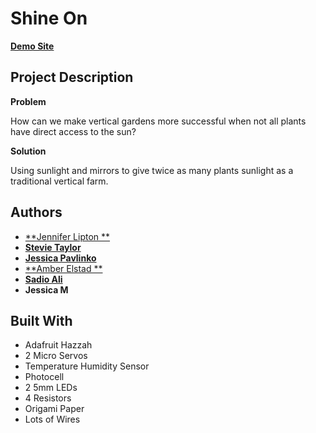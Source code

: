 # Shine On

[<b>Demo Site</b>](http://5adiyah.tech/WWCode-Hackathon/index.html)

## Project Description

**Problem**

How can we make vertical gardens more successful when not all plants have direct access to the sun?

**Solution**

Using sunlight and mirrors to give twice as many plants sunlight as a traditional vertical farm.


## Authors

* [**Jennifer Lipton **](https://github.com/Aliciawyse)
* [**Stevie Taylor**](https://github.com/egmatti)
* [**Jessica Pavlinko**](https://github.com/quantumbebop)
* [**Amber Elstad **](https://github.com/roxie1000)
* [**Sadio Ali**](https://github.com/roxie1000)
* **Jessica M**

## Built With

* Adafruit Hazzah
* 2 Micro Servos
* Temperature Humidity Sensor
* Photocell
* 2 5mm LEDs
* 4 Resistors
* Origami Paper
* Lots of Wires
